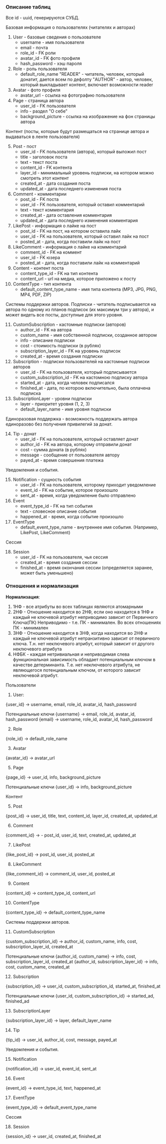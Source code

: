 ### Описание таблиц

Все id - uuid, генерируются СУБД.

Базовая информация о пользователях (читателях и авторах)

1. User - базовые сведения о пользователе
   - username - имя пользователя 
   - email - почта
   - role_id - FK роли
   - avatar_id - FK фото профиля
   - hash_password - хэш пароля
2. Role - роль пользователя
    - default_role_name
        "READER" - читатель, человек, который донатит, дается всем по дефолту
        "AUTHOR" - автор, человек, который выкладывает контент, включает возможности reader
3. Avatar - фото профиля
    - avatar_url -  ссылка на фотографию пользователя
4. Page - страница автора
    - user_id - FK пользователя
    - info - раздел "О себе"
    - background_picture  - ссылка на изображение на фон страницы автора

Контент (посты, которые будут размещаться на странице автора и выдаваться в ленте пользователя)

5. Post - пост
    - user_id - FK пользователя (автора), который выложил пост
    - title - заголовок поста
    - text - текст поста
    - content_id - FK контента
    - layer_id - минимальный уровень подписки, на котором можно смотреть этот контент
    - created_at - дата создания поста
    - updated_at - дата последнего изменения поста
6. Comment - комментарии
    - post_id - FK поста
    - user_id - FK пользователя, который оставил комментарий
    - text - текст комментария
    - created_at - дата оставления комментария
    - updated_at - дата последнего изменения комментария
7. LikePost - информация о лайке на пост
    - post_id - FK на пост, на котором оставила лайк
    - user_id - FK на пользователя, который оставил лайк на пост
    - posted_at - дата, когда поставили лайк на пост
8. LikeComment - информация о лайке на комментарий
    - comment_id - FK на коммент
    - user_id - FK юзера
    - posted_at - дата, когда поставили лайк на комментарий
9. Content - контент поста
    - content_type_id - FK на тип контента
    - content_url - url на медиа, которое приложено к посту 
10. ContentType - тип контента
    - default_content_type_name - имя типа контента (MP3, JPG, PNG, MP4, PDF, ZIP)

Системы поддержки авторов.
Подписки - читатель подписывается на автора по одному из планов подписок
(их максимум три у автора), и может видеть все посты, доступные для этого уровня.

11. CustomSubscription - кастомные подписки (авторов)
    - author_id - FK на автора
    - custom_name - имя собственной подписки, созданное автором
    - info - описание подписки
    - cost - стоимость подписки (в рублях)
    - subscription_layer_id - FK на уровень подписок
    - created_at - время создания подписки
12. Subscription - подписки пользователей на кастомные подписки авторов
    - user_id - FK на пользователя, который подписывается
    - custom_subscription_id - FK на кастомною подписку автора
    - started_at - дата, когда человек подписался
    - finished_at - дата, по которою включительно, была оплачена подписка
13. SubscriptionLayer - уровни подписки
    - layer - приоритет уровня (1, 2, 3)
    - default_layer_name - имя уровня подписки
    
Единоразовая поддержка - возможность поддержать автора единоразово без получения привилегий за донат.

14. Tip - донат
    - user_id - FK на пользователя, который оставляет донат
    - author_id - FK на автора, которому отправили донат
    - cost - сумма доната (в рублях)
    - message - сообщение от пользователя автору
    - payed_at - время совершения платежа

Уведомления и события. 

15. Notification - сущность события
    - user_id - FK на пользователя, которому приходит уведомление
    - event_id - FK на событие, которое произошло
    - sent_at - время, когда уведомление было отправлено
16. Event
    - event_type_id - FK на тип события
    - text - словесное описание события
    - happened_at - время, когда событие произошло
17. EventType
    - default_event_type_name - внутреннее имя события. (Например, LikePost, LikeComment)

Сессия

18. Session
    - user_id - FK на пользователя, чья сессия
    - created_at - время создания сессии
    - finished_at - время окончания сессии (определяется заранее, может быть уменьшено)

### Отношения и нормализация

**Нормализация**:
1. 1НФ - все атрибуты во всех таблицах являются атомарными
2. 2НФ - Отношение находится во 2НФ, если оно находится в 1НФ и каждый не ключевой атрибут неприводимо зависит от Первичного Ключа(ПК)
Неприводимо - т.е. ПК - минимален. Во всех отношениях ПК - минимален
3. 3НФ - Отношение находится в 3НФ, когда находится во 2НФ и каждый не ключевой атрибут нетранзитивно зависит от первичного ключа. 
Т.н. нет неключевого атрибут, который зависит от другого неключевого атрибута
4. НФБК - каждая нетривиальная и неприводимая слева функциональная зависимость обладает потенциальным ключом в качестве детерминанта.
Т.е. нет неключевого атрибута, не являющегося потенциальным ключом, от которого зависит неключевой атрибут.


Пользователи

1. User:

{user_id} -> username, email, role_id, avatar_id, hash_password

Потенциальные ключи
{username} -> email, role_id, avatar_id, hash_password
{email} -> username, role_id, avatar_id, hash_password

2. Role

{role_id} -> default_role_name

3. Avatar

{avatar_id} -> avatar_url

5. Page

{page_id} -> user_id, info, background_picture

Потенциальные ключи
{user_id} -> info, background_picture

Контент

5. Post

{post_id} -> user_id, title, text, content_id, layer_id, created_at, updated_at

6. Comment

{comment_id} -> - post_id, user_id, text, created_at, updated_at

7. LikePost 

{like_post_id} -> post_id, user_id, posted_at

8. LikeComment

{like_comment_id} -> comment_id, user_id, posted_at 

9. Content

{content_id} -> content_type_id, content_url 

10. ContentType 

{content_type_id} -> default_content_type_name

Системы поддержки авторов.

11. CustomSubscription 

{custom_subscription_id} -> author_id, custom_name, info, cost,
subscription_layer_id, created_at

Потенциальные ключи
{author_id, custom_name} -> info, cost, subscription_layer_id, created_at
{author_id, subscription_layer_id} -> info, cost, custom_name, created_at

12. Subscription

{subscription_id} -> user_id, custom_subscription_id, started_at, finished_at

Потенциальные ключи
{user_id, custom_subscription_id} -> started_ad, finished_ad

13. SubscriptionLayer 

{subscription_layer_id} -> layer, default_layer_name
    
14. Tip

{tip_id} -> user_id, author_id, cost, message, payed_at 

Уведомления и события.

15. Notification 

{notification_id} -> user_id, event_id, sent_at 

16. Event

{event_id} -> event_type_id, text, happened_at

17. EventType

{event_type_id} -> default_event_type_name

Сессия

18. Session

{session_id} -> user_id, created_at, finished_at
